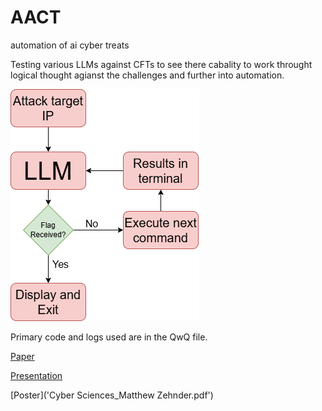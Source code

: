 # AACT
automation of ai cyber treats

Testing various LLMs against CFTs to see there cabality to work throught logical thought agianst the challenges and further into automation.

![image](images/AACTflow2.drawio.png) 

Primary code and logs used are in the QwQ file. 

[Paper](Zehnder_SY496.pdf)

[Presentation](Automation_cyber_explotation_AI_pres.pptx)

[Poster]('Cyber Sciences_Matthew Zehnder.pdf')


